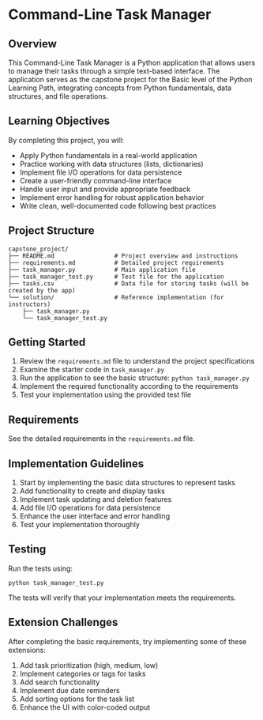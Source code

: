 # Command-Line Task Manager

## Overview

This Command-Line Task Manager is a Python application that allows users to manage their tasks through a simple text-based interface. The application serves as the capstone project for the Basic level of the Python Learning Path, integrating concepts from Python fundamentals, data structures, and file operations.

## Learning Objectives

By completing this project, you will:

- Apply Python fundamentals in a real-world application
- Practice working with data structures (lists, dictionaries)
- Implement file I/O operations for data persistence
- Create a user-friendly command-line interface
- Handle user input and provide appropriate feedback
- Implement error handling for robust application behavior
- Write clean, well-documented code following best practices

## Project Structure

```
capstone_project/
├── README.md                 # Project overview and instructions
├── requirements.md           # Detailed project requirements
├── task_manager.py           # Main application file
├── task_manager_test.py      # Test file for the application
├── tasks.csv                 # Data file for storing tasks (will be created by the app)
└── solution/                 # Reference implementation (for instructors)
    ├── task_manager.py
    └── task_manager_test.py
```

## Getting Started

1. Review the `requirements.md` file to understand the project specifications
2. Examine the starter code in `task_manager.py`
3. Run the application to see the basic structure: `python task_manager.py`
4. Implement the required functionality according to the requirements
5. Test your implementation using the provided test file

## Requirements

See the detailed requirements in the `requirements.md` file.

## Implementation Guidelines

1. Start by implementing the basic data structures to represent tasks
2. Add functionality to create and display tasks
3. Implement task updating and deletion features
4. Add file I/O operations for data persistence
5. Enhance the user interface and error handling
6. Test your implementation thoroughly

## Testing

Run the tests using:

```
python task_manager_test.py
```

The tests will verify that your implementation meets the requirements.

## Extension Challenges

After completing the basic requirements, try implementing some of these extensions:

1. Add task prioritization (high, medium, low)
2. Implement categories or tags for tasks
3. Add search functionality
4. Implement due date reminders
5. Add sorting options for the task list
6. Enhance the UI with color-coded output